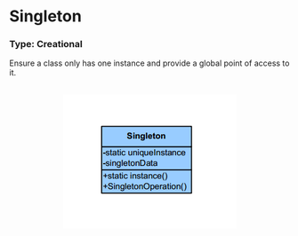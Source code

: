 # Singleton
### Type: Creational

<p>Ensure a class only has one instance and provide a global point of access to it.</p>

<br/>

<div align="center">
  <a><img src="https://github.com/Akorra/HeadFirstDesignPatternsCpp/blob/master/Singleton/dia.png"></a><br><br>
</div>
